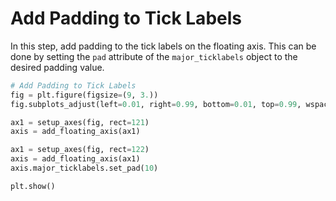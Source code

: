 # Add Padding to Tick Labels

In this step, add padding to the tick labels on the floating axis. This can be done by setting the `pad` attribute of the `major_ticklabels` object to the desired padding value.

```python
# Add Padding to Tick Labels
fig = plt.figure(figsize=(9, 3.))
fig.subplots_adjust(left=0.01, right=0.99, bottom=0.01, top=0.99, wspace=0.01, hspace=0.01)

ax1 = setup_axes(fig, rect=121)
axis = add_floating_axis(ax1)

ax1 = setup_axes(fig, rect=122)
axis = add_floating_axis(ax1)
axis.major_ticklabels.set_pad(10)

plt.show()
```